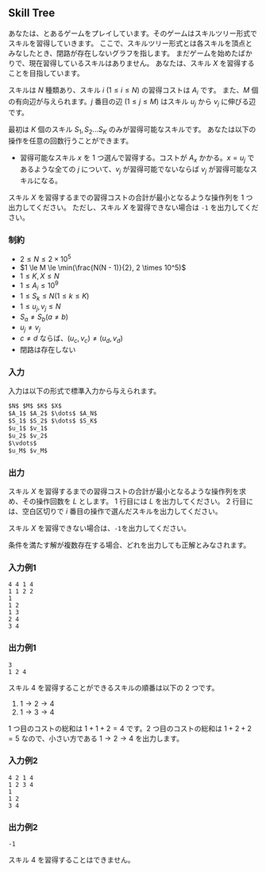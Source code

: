 ## Skill Tree

あなたは、とあるゲームをプレイしています。そのゲームはスキルツリー形式でスキルを習得していきます。
ここで、スキルツリー形式とは各スキルを頂点とみなしたとき、閉路が存在しないグラフを指します。
まだゲームを始めたばかりで、現在習得しているスキルはありません。
あなたは、スキル $X$ を習得することを目指しています。

スキルは $N$ 種類あり、スキル $i$ $(1 \leq i \leq N)$ の習得コストは $A_i$ です。
また、$M$ 個の有向辺が与えられます。$j$ 番目の辺 $(1 \leq j \leq M)$ はスキル $u_j$ から $v_j$ に伸びる辺です。

最初は $K$ 個のスキル $S_1, S_2 \dots S_K$ のみが習得可能なスキルです。
あなたは以下の操作を任意の回数行うことができます。

- 習得可能なスキル $x$ を $1$ つ選んで習得する。コストが $A_x$ かかる。$x = u_j$ であるような全ての $j$ について、$v_j$ が習得可能でないならば $v_j$ が習得可能なスキルになる。

スキル $X$ を習得するまでの習得コストの合計が最小となるような操作列を $1$ つ出力してください。
ただし、スキル $X$ を習得できない場合は `-1` を出力してください。

### 制約

- $2 \le N \le 2 \times 10^5$
- $1 \le M \le \min(\frac{N(N - 1)}{2}, 2 \times 10^5)$
- $1 \le K, X \le N$
- $1 \le A_i \le 10^9$
- $1 \le S_k \le N (1 \le k \le K)$
- $1 \le u_j, v_j \le N$
- $S_a \ne S_b (a \ne b)$
- $u_j \ne v_j$
- $c \ne d$ ならば、$(u_c, v_c) \ne (u_d, v_d)$
- 閉路は存在しない

### 入力

入力は以下の形式で標準入力から与えられます。  
```md
$N$ $M$ $K$ $X$
$A_1$ $A_2$ $\dots$ $A_N$
$S_1$ $S_2$ $\dots$ $S_K$
$u_1$ $v_1$
$u_2$ $v_2$
$\vdots$
$u_M$ $v_M$
```

### 出力

スキル $X$ を習得するまでの習得コストの合計が最小となるような操作列を求め、その操作回数を $L$ とします。
$1$ 行目には $L$ を出力してください。
$2$ 行目には、空白区切りで $i$ 番目の操作で選んだスキルを出力してください。

スキル $X$ を習得できない場合は、`-1`を出力してください。

条件を満たす解が複数存在する場合、どれを出力しても正解とみなされます。

### 入力例1
```
4 4 1 4
1 1 2 2
1
1 2
1 3
2 4
3 4

```

### 出力例1
```
3
1 2 4

```

スキル $4$ を習得することができるスキルの順番は以下の $2$ つです。

1. $1 \to 2 \to 4$
2. $1 \to 3 \to 4$

$1$ つ目のコストの総和は $1 + 1 + 2 = 4$ です。$2$ つ目のコストの総和は $1 + 2 + 2 = 5$ なので、小さい方である $1 \to 2 \to 4$ を出力します。

### 入力例2
```
4 2 1 4
1 2 3 4
1
1 2
3 4

```

### 出力例2
```
-1

```

スキル $4$ を習得することはできません。
